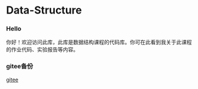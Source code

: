 # Data-Structure

### Hello
你好！欢迎访问此库，此库是数据结构课程的代码库。你可在此看到我关于此课程的作业代码、实验报告等内容。

### gitee备份
[gitee](https://gitee.com/LYC-wilson/Data_Structure)
